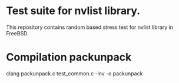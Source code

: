 # Test suite for nvlist library.

This repository contains random based stress test for nvlist library in FreeBSD.

# Compilation packunpack

clang packunpack.c test_common.c -lnv -o packunpack
